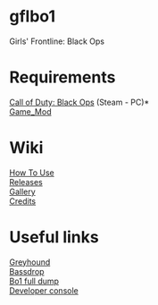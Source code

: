# gflbo1
Girls' Frontline: Black Ops

# Requirements
[Call of Duty: Black Ops](http://store.steampowered.com/agecheck/app/42700/) (Steam - PC)*  
[Game_Mod](https://github.com/Nukem9/LinkerMod/releases)   

# Wiki
[How To Use](https://github.com/Loyalists/gflbo1/wiki/How-To-Use)   
[Releases](https://github.com/Loyalists/gflbo1/releases/tag/release)   
[Gallery](https://github.com/Loyalists/gflbo1/wiki/Gallery)   
[Credits](https://github.com/Loyalists/gflbo1/wiki/Credits)   

# Useful links
[Greyhound](https://github.com/Scobalula/Greyhound)   
[Bassdrop](https://tools.modme.co/#utilities-view)   
[Bo1 full dump](https://drive.google.com/drive/folders/1Nwv3uGFwpopIMMXDVcZdG0iq2vQAVHc-)   
[Developer console](https://callofduty.fandom.com/wiki/Developer_console)   
